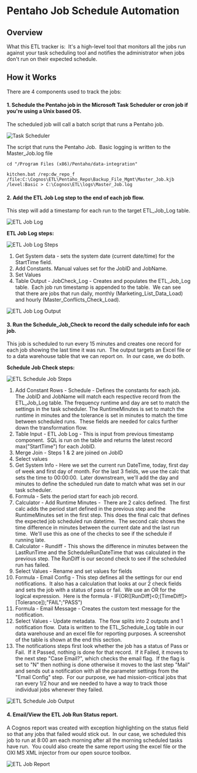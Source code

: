 # Pentaho Job Schedule Automation
## Overview

What this ETL tracker is:  It's a high-level tool that monitors all the jobs run against your task scheduling tool and notifies the administrator when jobs don't run on their expected schedule.


## How it Works
There are 4 components used to track the jobs:

#### 1. Schedule the Pentaho job in the Microsoft Task Scheduler or cron job if you're using a Unix based OS.

The scheduled job will call a batch script that runs a Pentaho job.

![Task Scheduler](https://i2.wp.com/assignittous.com/wp-content/uploads/2018/01/ps_task_scheduler.png?resize=728%2C415&ssl=1)



The script that runs the Pentaho Job.  Basic logging is written to the Master_Job.log file

	cd "/Program Files (x86)/Pentaho/data-integration"

	kitchen.bat /rep:dw_repo_f /file:C:\Cognos\ETL\Pentaho_Repo\Backup_File_Mgmt\Master_Job.kjb /level:Basic > C:\Cognos\ETL\logs\Master_Job.log


#### 2. Add the ETL Job Log step to the end of each job flow. 

This step will add a timestamp for each run to the target ETL_Job_Log table.

![ETL Job Log](https://i2.wp.com/assignittous.com/wp-content/uploads/2018/01/ps_runtime_log_2.png?resize=792%2C224&ssl=1)


**ETL Job Log steps:**

![ETL Job Log Steps](https://i0.wp.com/assignittous.com/wp-content/uploads/2018/01/ps_timestamp.png?resize=591%2C167&ssl=1)

1. Get System data - sets the system date (current date/time) for the StartTime field.
2. Add Constants. Manual values set for the JobID and JobName.
3. Set Values
4. Table Output - JobCheck_Log - Creates and populates the ETL_Job_Log table.  Each job run timestamp is appended to the table.  We can see that there are jobs that run daily, monthly (Marketing_List_Data_Load) and hourly (Master_Conflicts_Check_Load).

![ETL Job Log Output](https://i1.wp.com/assignittous.com/wp-content/uploads/2018/01/ps_etl_log_output.png?resize=390%2C288&ssl=1)


#### 3. Run the Schedule_Job_Check to record the daily schedule info for each job.

This job is scheduled to run every 15 minutes and creates one record for each job showing the last time it was run.  The output targets an Excel file or to a data warehouse table that we can report on.  In our case, we do both.

**Schedule Job Check steps:**

![ETL Schedule Job Steps](https://i1.wp.com/assignittous.com/wp-content/uploads/2018/01/ps_job_run_check.png?resize=1265%2C451&ssl=1)



1. Add Constant Rows - Schedule - Defines the constants for each job.  The JobID and JobName will match each respective record from the ETL_Job_Log table. The frequency runtime and day are set to match the settings in the task scheduler. The RuntimeMinutes is set to match the runtime in minutes and the tolerance is set in minutes to match the time between scheduled runs.  These fields are needed for calcs further down the transformation flow.
2. Table Input - ETL Job Log - This is input from previous timestamp component.  SQL is run on the table and returns the latest record max("StartTime") for each JobID.
3. Merge Join - Steps 1 & 2 are joined on JobID
4. Select values
5. Get System Info - Here we set the current run DateTime, today, first day of week and first day of month. For the last 3 fields, we use the calc that sets the time to 00:00:00.  Later downstream, we'll add the day and minutes to define the scheduled run date to match what was set in our task scheduler.
6. Formula - Sets the period start for each job record.
7. Calculator - Add Runtime Minutes -  There are 2 calcs defined.  The first calc adds the period start defined in the previous step and the RuntimeMinutes set in the first step. This does the final calc that defines the expected job scheduled run datetime.  The second calc shows the time difference in minutes between the current date and the last run time.  We'll use this as one of the checks to see if the schedule if running late.
8. Calculator - Rundiff - This shows the difference in minutes between the LastRunTime and the ScheduleRunDateTime that was calculated in the previous step. The RunDiff is our second check to see if the scheduled run has failed.
9. Select Values - Rename and set values for fields
10. Formula - Email Config - This step defines all the settings for our end notifications.  It also has a calculation that looks at our 2 check fields and sets the job with a status of pass or fail.  We use an OR for the logical expression.  Here is the formula - IF(OR([RunDiff]<0;[TimeDiff]>[Tolerance]);"FAIL";"PASS")
11. Formula - Email Message - Creates the custom text message for the notification.
12. Select Values - Update metadata.  The flow splits into 2 outputs and 1 notification flow.  Data is written to the ETL_Schedule_Log table in our data warehouse and an excel file for reporting purposes. A screenshot of the table is shown at the end this section.
13. The notifications steps first look whether the job has a status of Pass or Fail.  If it Passed, nothing is done for that record.  If it Failed, it moves to the next step "Case Email?", which checks the email flag.  If the flag is set to "N" then nothing is done otherwise it moves to the last step "Mail" and sends out a notification with all the parameter settings from the "Email Config" step.  For our purpose, we had mission-critical jobs that ran every 1/2 hour and we needed to have a way to track those individual jobs whenever they failed.

![ETL Schedule Job Output](https://i2.wp.com/assignittous.com/wp-content/uploads/2018/01/scheduler_output.png?resize=1411%2C175&ssl=1)

#### 4. Email/View the ETL Job Run Status report.

A Cognos report was created with exception highlighting on the status field so that any jobs that failed would stick out.  In our case, we scheduled this job to run at 8:00 am each morning after all the morning scheduled tasks have run.  You could also create the same report using the excel file or the OXI MS XML injector from our open source toolbox.

![ETL Job Report](https://i1.wp.com/assignittous.com/wp-content/uploads/2018/01/ps_job_run_report.png?resize=1024%2C323&ssl=1)


